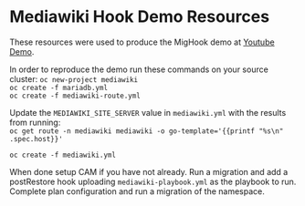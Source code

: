 # Mediawiki Hook Demo Resources
These resources were used to produce the MigHook demo at [Youtube Demo](https://www.youtube.com/watch?v=so5UJENeB-4).

In order to reproduce the demo run these commands on your source cluster:
`oc new-project mediawiki`  
`oc create -f mariadb.yml`  
`oc create -f mediawiki-route.yml`
  
Update the `MEDIAWIKI_SITE_SERVER` value in `mediawiki.yml` with the results from running:  
`oc get route -n mediawiki mediawiki -o go-template='{{printf "%s\n" .spec.host}}'`   
  
`oc create -f mediawiki.yml`

When done setup CAM if you have not already. Run a migration and add a postRestore hook uploading `mediawiki-playbook.yml` as the playbook to run. Complete plan configuration and run a migration of the namespace.
